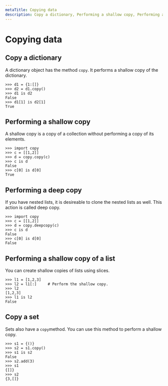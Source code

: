 ```yaml
---
metaTitle: Copying data
description: Copy a dictionary, Performing a shallow copy, Performing a deep copy, Performing a shallow copy of a list, Copy a set
---
```


# Copying data



## Copy a dictionary


A dictionary object has the method `copy`. It performs a shallow copy of the dictionary.

```
>>> d1 = {1:[]}
>>> d2 = d1.copy()
>>> d1 is d2
False
>>> d1[1] is d2[1]
True

```



## Performing a shallow copy


A shallow copy is a copy of a collection without performing a copy of its elements.

```
>>> import copy
>>> c = [[1,2]]
>>> d = copy.copy(c)
>>> c is d
False
>>> c[0] is d[0]
True

```



## Performing a deep copy


If you have nested lists, it is desireable to clone the nested lists as well. This action is called deep copy.

```
>>> import copy
>>> c = [[1,2]]
>>> d = copy.deepcopy(c)
>>> c is d
False
>>> c[0] is d[0]
False

```



## Performing a shallow copy of a list


You can create shallow copies of lists using slices.

```
>>> l1 = [1,2,3]
>>> l2 = l1[:]     # Perform the shallow copy.
>>> l2
[1,2,3]
>>> l1 is l2
False

```



## Copy a set


Sets also have a `copy`method. You can use this method to perform a shallow copy.

```
>>> s1 = {()}
>>> s2 = s1.copy()
>>> s1 is s2
False
>>> s2.add(3)
>>> s1
{[]}
>>> s2
{3,[]}

```

